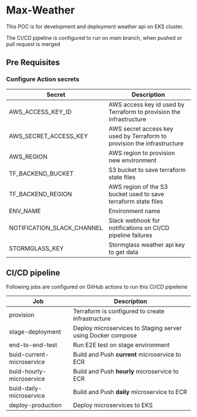# Max-Weather

This POC is for development and deployment weather api on EKS cluster.

The CI/CD pipeline is configured to run on *main* branch, when pushed or pull request is merged

## Pre Requisites
### Configure Action secrets

|Secret|Description|
|------|-----------|
|AWS_ACCESS_KEY_ID|AWS access key id used by Terraform to provision the infrastructure|
|AWS_SECRET_ACCESS_KEY|AWS secret access key used by Terraform to provision the infrastructure|
|AWS_REGION|AWS region to provision new environment|
|TF_BACKEND_BUCKET|S3 bucket to save terraform state files|
|TF_BACKEND_REGION|AWS region of the S3 bucket used to save terraform state files|
|ENV_NAME|Environment name|
|NOTIFICATION_SLACK_CHANNEL|Slack webhook for notifications on CI/CD pipeline failures|
|STORMGLASS_KEY|Stormglass weather api key to get data|

## CI/CD pipeline

Following jobs are configured on GitHub actions to run this CI/CD pipeleine

|Job|Description|
|---|-----------|
|provision|Terraform is configured to create infrastructure|
|stage-deployment|Deploy microservices to Staging server using Docker compose|
|end-to-end-test|Run E2E test on stage environment|
|buid-current-microservice|Build and Push **current** microservice to ECR|
|buid-hourly-microservice|Build and Push **hourly** microservice to ECR|
|buid-daily-microservice|Build and Push **daily** microservice to ECR|
|deploy-production|Deploy microservices to EKS|